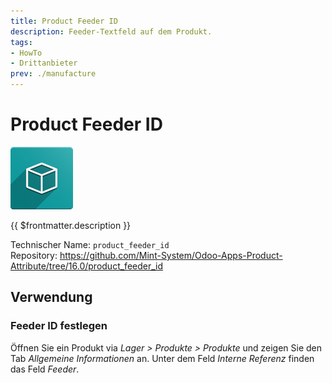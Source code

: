 ```yaml
---
title: Product Feeder ID
description: Feeder-Textfeld auf dem Produkt.
tags:
- HowTo
- Drittanbieter
prev: ./manufacture
---
```

# Product Feeder ID
![icon_oms_box](attachments/icon_oms_box.png)

{{ $frontmatter.description }}

Technischer Name: `product_feeder_id`\
Repository: <https://github.com/Mint-System/Odoo-Apps-Product-Attribute/tree/16.0/product_feeder_id>

## Verwendung

### Feeder ID festlegen

Öffnen Sie ein Produkt via *Lager > Produkte > Produkte* und zeigen Sie den Tab *Allgemeine Informationen* an. Unter dem Feld *Interne Referenz* finden das Feld *Feeder*.
